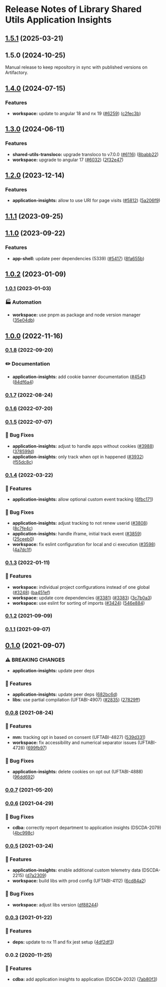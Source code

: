 # Release Notes of Library Shared Utils Application Insights
## [1.5.1](https://github.com/Schaeffler-Group/frontend-schaeffler/compare/application-insights-v1.5.0...application-insights-v1.5.1) (2025-03-21)

## 1.5.0 (2024-10-25)
Manual release to keep repository in sync with published versions on Artifactory.

## [1.4.0](https://github.com/Schaeffler-Group/frontend-schaeffler/compare/application-insights-v1.3.0...application-insights-v1.4.0) (2024-07-15)


### Features

* **workspace:** update to angular 18 and nx 19 ([#6259](https://github.com/Schaeffler-Group/frontend-schaeffler/issues/6259)) ([c2fec3b](https://github.com/Schaeffler-Group/frontend-schaeffler/commit/c2fec3befeaa072f87bfc4c195262d71c2b18ecf))

## [1.3.0](https://github.com/Schaeffler-Group/frontend-schaeffler/compare/application-insights-v1.2.0...application-insights-v1.3.0) (2024-06-11)


### Features

* **shared-utils-transloco:** upgrade transloco to v7.0.0 ([#6116](https://github.com/Schaeffler-Group/frontend-schaeffler/issues/6116)) ([8babb22](https://github.com/Schaeffler-Group/frontend-schaeffler/commit/8babb222d49c8ef69fd677d632ac6b87852f3caa))
* **workspace:** upgrade to angular 17 ([#6032](https://github.com/Schaeffler-Group/frontend-schaeffler/issues/6032)) ([2f32e47](https://github.com/Schaeffler-Group/frontend-schaeffler/commit/2f32e478cb1b1c95ac48976332011c60ce28f4e4))

## [1.2.0](https://github.com/Schaeffler-Group/frontend-schaeffler/compare/application-insights-v1.1.1...application-insights-v1.2.0) (2023-12-14)


### Features

* **application-insights:** allow to use URI for page visits ([#5812](https://github.com/Schaeffler-Group/frontend-schaeffler/issues/5812)) ([5a206f9](https://github.com/Schaeffler-Group/frontend-schaeffler/commit/5a206f95c4e8c3667db4418f719679c62006f0d5))

## [1.1.1](https://github.com/Schaeffler-Group/frontend-schaeffler/compare/application-insights-v1.1.0...application-insights-v1.1.1) (2023-09-25)

## [1.1.0](https://github.com/Schaeffler-Group/frontend-schaeffler/compare/application-insights-v1.0.2...application-insights-v1.1.0) (2023-09-22)


### Features

* **app-shell:** update peer dependencies (5339) ([#5417](https://github.com/Schaeffler-Group/frontend-schaeffler/issues/5417)) ([8fa655b](https://github.com/Schaeffler-Group/frontend-schaeffler/commit/8fa655b608a94cb6e20d54e73187f3efb7ec750e))

## [1.0.2](https://github.com/Schaeffler-Group/frontend-schaeffler/compare/application-insights-v1.0.1...application-insights-v1.0.2) (2023-01-09)

### [1.0.1](https://github.com/Schaeffler-Group/frontend-schaeffler/compare/application-insights-v1.0.0...application-insights-v1.0.1) (2023-01-03)


### 🏭 Automation

* **workspace:** use pnpm as package and node version manager ([35e04db](https://github.com/Schaeffler-Group/frontend-schaeffler/commit/35e04dba206a3d579156300c68b2ede9206556ff))

## [1.0.0](https://github.com/Schaeffler-Group/frontend-schaeffler/compare/application-insights-v0.1.8...application-insights-v1.0.0) (2022-11-16)

### [0.1.8](https://github.com/Schaeffler-Group/frontend-schaeffler/compare/application-insights-v0.1.7...application-insights-v0.1.8) (2022-09-20)


### ✏️ Documentation

* **application-insights:** add cookie banner documentation ([#4541](https://github.com/Schaeffler-Group/frontend-schaeffler/issues/4541)) ([84df6a4](https://github.com/Schaeffler-Group/frontend-schaeffler/commit/84df6a40a587b83df6a8ec92b74411d1d3bdac48))

### [0.1.7](https://github.com/Schaeffler-Group/frontend-schaeffler/compare/application-insights-v0.1.6...application-insights-v0.1.7) (2022-08-24)

### [0.1.6](https://github.com/Schaeffler-Group/frontend-schaeffler/compare/application-insights-v0.1.5...application-insights-v0.1.6) (2022-07-20)

### [0.1.5](https://github.com/Schaeffler-Group/frontend-schaeffler/compare/application-insights-v0.1.4...application-insights-v0.1.5) (2022-07-07)


### 🐛 Bug Fixes

* **application-insights:** adjust to handle apps without cookies ([#3988](https://github.com/Schaeffler-Group/frontend-schaeffler/issues/3988)) ([378599d](https://github.com/Schaeffler-Group/frontend-schaeffler/commit/378599d96eb620cc70d376b91d83b2f823d75b36))
* **application-insights:** only track when opt in happened ([#3932](https://github.com/Schaeffler-Group/frontend-schaeffler/issues/3932)) ([f55dc8c](https://github.com/Schaeffler-Group/frontend-schaeffler/commit/f55dc8ce3e48550b594da1d7733bd8e4f29f2efa))

### [0.1.4](https://github.com/Schaeffler-Group/frontend-schaeffler/compare/application-insights-v0.1.3...application-insights-v0.1.4) (2022-03-22)


### 🎸 Features

* **application-insights:** allow optional custom event tracking ([6fbc171](https://github.com/Schaeffler-Group/frontend-schaeffler/commit/6fbc171b5e4db9a02b3d3259c72c07c0e3470437))


### 🐛 Bug Fixes

* **application-insights:** adjust tracking to not renew userid ([#3808](https://github.com/Schaeffler-Group/frontend-schaeffler/issues/3808)) ([8c7fe4c](https://github.com/Schaeffler-Group/frontend-schaeffler/commit/8c7fe4c90b13f95cc4ff51dd3899945f44049ffd))
* **application-insights:** handle iframe, initial track event ([#3859](https://github.com/Schaeffler-Group/frontend-schaeffler/issues/3859)) ([25ceeb0](https://github.com/Schaeffler-Group/frontend-schaeffler/commit/25ceeb0d74ae8d28f2aae5ad9bc0b96084223948))
* **workspace:** fix eslint configuration for local and ci execution ([#3598](https://github.com/Schaeffler-Group/frontend-schaeffler/issues/3598)) ([4a7dc1f](https://github.com/Schaeffler-Group/frontend-schaeffler/commit/4a7dc1fe79d94b6d8ddfa7cf2644e3bbc11a3e80))

### [0.1.3](https://github.com/Schaeffler-Group/frontend-schaeffler/compare/application-insights-v0.1.2...application-insights-v0.1.3) (2022-01-11)


### 🎸 Features

* **workspace:** individual project configurations instead of one global ([#3248](https://github.com/Schaeffler-Group/frontend-schaeffler/issues/3248)) ([ba451ef](https://github.com/Schaeffler-Group/frontend-schaeffler/commit/ba451ef87c9c9cff99440b9739c9ebf4069a16dc))
* **workspace:** update core dependencies ([#3381](https://github.com/Schaeffler-Group/frontend-schaeffler/issues/3381)) ([#3383](https://github.com/Schaeffler-Group/frontend-schaeffler/issues/3383)) ([3c7b0a3](https://github.com/Schaeffler-Group/frontend-schaeffler/commit/3c7b0a37be3104fc216c3ee6506d5f8ce2cadb21))
* **workspace:** use eslint for sorting of imports ([#3424](https://github.com/Schaeffler-Group/frontend-schaeffler/issues/3424)) ([546e884](https://github.com/Schaeffler-Group/frontend-schaeffler/commit/546e8845a9250580ccdc982e3f5c1d818f8678bd))

### [0.1.2](https://github.com/Schaeffler-Group/frontend-schaeffler/compare/application-insights-v0.1.2...application-insights-v0.1.0) (2021-09-09)

### [0.1.1](https://github.com/Schaeffler-Group/frontend-schaeffler/compare/application-insights-v0.1.1...application-insights-v0.1.0) (2021-09-07)

## [0.1.0](https://github.com/Schaeffler-Group/frontend-schaeffler/compare/application-insights-v0.1.0...application-insights-v0.0.8) (2021-09-07)


### ⚠ BREAKING CHANGES

* **application-insights:** update peer deps

### 🎸 Features

* **application-insights:** update peer deps ([682bc6d](https://github.com/Schaeffler-Group/frontend-schaeffler/commit/682bc6df164ed77bb56187dc2d2cfe685ae27bb3))
* **libs:** use partial compilation (UFTABI-4907) ([#2835](https://github.com/Schaeffler-Group/frontend-schaeffler/issues/2835)) ([27829ff](https://github.com/Schaeffler-Group/frontend-schaeffler/commit/27829ff96da6ccc3a4ee0b98bc6f766a8c4a5057))

### [0.0.8](https://github.com/Schaeffler-Group/frontend-schaeffler/compare/application-insights-v0.0.8...application-insights-v0.0.7) (2021-08-24)


### 🎸 Features

* **mm:** tracking opt in based on consent (UFTABI-4827) ([539d331](https://github.com/Schaeffler-Group/frontend-schaeffler/commit/539d3319b5694c97d3eb71e2cc6483ec487fe121))
* **workspace:** fix accessibility and numerical separator issues (UFTABI-4728) ([699fb97](https://github.com/Schaeffler-Group/frontend-schaeffler/commit/699fb97a63a9069d847dfa489386da561028e5ea))


### 🐛 Bug Fixes

* **application-insights:** delete cookies on opt out (UFTABI-4888) ([96dd692](https://github.com/Schaeffler-Group/frontend-schaeffler/commit/96dd692139fca44610643601d9a10ab44dd2a546))

### [0.0.7](///compare/application-insights-v0.0.7...application-insights-v0.0.6) (2021-05-20)

### [0.0.6](///compare/application-insights-v0.0.6...application-insights-v0.0.5) (2021-04-29)


### 🐛 Bug Fixes

* **cdba:** correctly report department to application insights (DSCDA-2079) ([4bc998c](///commit/4bc998c930be893c7c8f0b3d8168a615fa594f51))

### [0.0.5](///compare/application-insights-v0.0.5...application-insights-v0.0.3) (2021-03-24)


### 🎸 Features

* **application-insights:** enable additional custom telemetry data (DSCDA-2215) ([d7a2309](///commit/d7a23096c1f8b50c24a87f9207a182e0c0dfcf88))
* **workspace:** build libs with prod config (UFTABI-4112) ([6cd84a2](///commit/6cd84a2b3f3b5fe695d93c28e6cf5eb69bf6c205))


### 🐛 Bug Fixes

* **workspace:** adjust libs version ([df88244](///commit/df88244a1a49ef9d4eef59a2e6b2e5cd5e2de976))

### [0.0.3](///compare/application-insights-v0.0.3...application-insights-v0.0.2) (2021-01-22)


### 🎸 Features

* **deps:** update to nx 11 and fix jest setup ([4df2df3](///commit/4df2df38f8a3fa29abae9b9f736e7d237344541b))

### 0.0.2 (2020-11-25)


### 🎸 Features

* **cdba:** add application insights to application (DSCDA-2032) ([7ab80f3](///commit/7ab80f3b8b824a293f4621f7db087b231d582b89))
